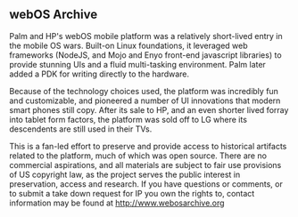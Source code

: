 ## webOS Archive

Palm and HP's webOS mobile platform was a relatively short-lived entry in the mobile OS wars. Built-on Linux foundations, it leveraged web frameworks (NodeJS, and Mojo and Enyo front-end javascript libraries) to provide stunning UIs and a fluid multi-tasking environment. Palm later added a PDK for writing directly to the hardware. 

Because of the technology choices used, the platform was incredibly fun and customizable, and pioneered a number of UI innovations that modern smart phones still copy. After its sale to HP, and an even shorter lived forray into tablet form factors, the platform was sold off to LG where its descendents are still used in their TVs.

This is a fan-led effort to preserve and provide access to historical artifacts related to the platform, much of which was open source. There are no commercial aspirations, and all materials are subject to fair use provisions of US copyright law, as the project serves the public interest in preservation, access and research. If you have questions or comments, or to submit a take down request for IP you own the rights to, contact information may be found at http://www.webosarchive.org
